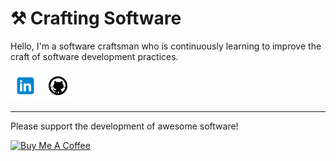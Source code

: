 <!-- README github profile -->

<!-- icons  -->

[1.1]: https://github.com/kkadete/kkadete/blob/master/assets/icons/icons8-linkedin-48.png (LinkedIn)
[2.1]: https://github.com/kkadete/kkadete/blob/master/assets/icons/icons8-github-48.png (Github)

<!-- links to my social media accounts -->

[1]: https://www.linkedin.com/in/ccadete
[2]: https://www.github.com/kkadete

# :hammer_and_pick: Crafting Software 

Hello, I'm a software craftsman who is continuously learning to improve the craft of software development practices.

[![linkedin ccadete][1.1]][1]
[![github kkadete][2.1]][2]

---

Please support the development of awesome software!

<a href="https://www.buymeacoffee.com/kkadete" target="_blank">
    <img src="https://cdn.buymeacoffee.com/buttons/v2/arial-yellow.png" alt="Buy Me A Coffee" style="width: 128px;" >
</a>
